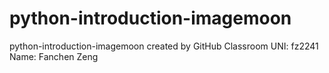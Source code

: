 # python-introduction-imagemoon
python-introduction-imagemoon created by GitHub Classroom
UNI: fz2241
Name: Fanchen Zeng
